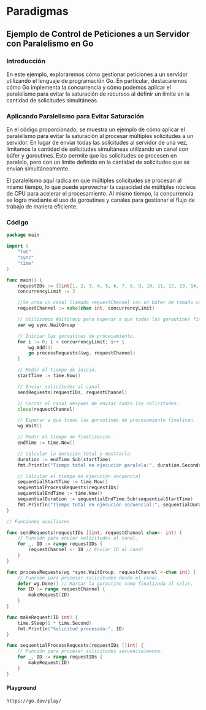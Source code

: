 # Paradigmas

## Ejemplo de Control de Peticiones a un Servidor con Paralelismo en Go

### Introducción
En este ejemplo, exploraremos cómo gestionar peticiones a un servidor utilizando el lenguaje de programación Go. En particular, destacaremos cómo Go implementa la concurrencia y cómo podemos aplicar el paralelismo para evitar la saturación de recursos al definir un límite en la cantidad de solicitudes simultáneas.

### Aplicando Paralelismo para Evitar Saturación
En el código proporcionado, se muestra un ejemplo de cómo aplicar el paralelismo para evitar la saturación al procesar múltiples solicitudes a un servidor. En lugar de enviar todas las solicitudes al servidor de una vez, limitamos la cantidad de solicitudes simultáneas utilizando un canal con búfer y goroutines. Esto permite que las solicitudes se procesen en paralelo, pero con un límite definido en la cantidad de solicitudes que se envían simultáneamente.

El paralelismo aquí radica en que múltiples solicitudes se procesan al mismo tiempo, lo que puede aprovechar la capacidad de múltiples núcleos de CPU para acelerar el procesamiento. Al mismo tiempo, la concurrencia se logra mediante el uso de goroutines y canales para gestionar el flujo de trabajo de manera eficiente.




### Código
```go
package main

import (
	"fmt"
	"sync"
	"time"
)

func main() {
	requestIDs := []int{1, 2, 3, 4, 5, 6, 7, 8, 9, 10, 11, 12, 13, 14, 15, 16, 17, 18, 19, 20}
	concurrencyLimit := 3

	//Se crea un canal llamado requestChannel con un búfer de tamaño concurrencyLimit para limitar el número de solicitudes que pueden procesarse en paralelo.
	requestChannel := make(chan int, concurrencyLimit)

	// Utilizamos WaitGroup para esperar a que todas las goroutines finalicen.
	var wg sync.WaitGroup

	// Iniciar las goroutines de procesamiento.
	for i := 0; i < concurrencyLimit; i++ {
		wg.Add(1)
		go processRequests(&wg, requestChannel)
	}

	// Medir el tiempo de inicio.
	startTime := time.Now()

	// Enviar solicitudes al canal.
	sendRequests(requestIDs, requestChannel)

	// Cerrar el canal después de enviar todas las solicitudes.
	close(requestChannel)

	// Esperar a que todas las goroutines de procesamiento finalicen.
	wg.Wait()

	// Medir el tiempo de finalización.
	endTime := time.Now()

	// Calcular la duración total y mostrarla.
	duration := endTime.Sub(startTime)
	fmt.Println("Tiempo total en ejecución paralela:", duration.Seconds(), "segundos")

	// Calcular el tiempo en ejecución secuencial.
	sequentialStartTime := time.Now()
	sequentialProcessRequests(requestIDs)
	sequentialEndTime := time.Now()
	sequentialDuration := sequentialEndTime.Sub(sequentialStartTime)
	fmt.Println("Tiempo total en ejecución secuencial:", sequentialDuration.Seconds(), "segundos")
}

// Funciones auxiliares

func sendRequests(requestIDs []int, requestChannel chan<- int) {
	// Función para enviar solicitudes al canal.
	for _, ID := range requestIDs {
		requestChannel <- ID // Enviar ID al canal
	}
}

func processRequests(wg *sync.WaitGroup, requestChannel <-chan int) {
	// Función para procesar solicitudes desde el canal.
	defer wg.Done() // Marcar la goroutine como finalizada al salir.
	for ID := range requestChannel {
		makeRequest(ID)
	}
}

func makeRequest(ID int) {
	time.Sleep(1 * time.Second)
	fmt.Println("Solicitud procesada:", ID)
}

func sequentialProcessRequests(requestIDs []int) {
	// Función para procesar solicitudes secuencialmente.
	for _, ID := range requestIDs {
		makeRequest(ID)
	}
}
```

#### Playground
```
https://go.dev/play/
```